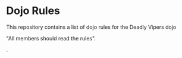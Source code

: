 Dojo Rules
==========

This repository contains a list of dojo rules for the Deadly Vipers dojo

"All members should read the rules".

[](https://github.com/deadlyvipers) .


